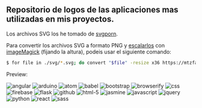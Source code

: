 ## Repositorio de logos de las aplicaciones mas utilizadas en mis proyectos.

Los archivos SVG los he tomado de [svgporn][svgporn-link].

Para convertir los archivos SVG a formato PNG y [escalarlos][howtogeek-link] con [imageMagick][imagemagick-link] (fijando la altura), podeis usar el siguiente comando:

```bash
$ for file in ./svg/*.svg; do convert "$file" -resize x36 https://mtzfactory.github.io/logos/png/"${file%.svg}.png"; done
```

Preview:

![angular](https://mtzfactory.github.io/logos/png/angular.png)
![arduino](https://mtzfactory.github.io/logos/png/arduino.png)
![atom](https://mtzfactory.github.io/logos/png/atom.png)
![babel](https://mtzfactory.github.io/logos/png/babel.png)
![bootstrap](https://mtzfactory.github.io/logos/png/bootstrap.png)
![browserify](https://mtzfactory.github.io/logos/png/browserify.png)
![css](https://mtzfactory.github.io/logos/png/css-3.png)
![firebase](https://mtzfactory.github.io/logos/png/firebase.png)
![flask](https://mtzfactory.github.io/logos/png/flask.png)
![github](https://mtzfactory.github.io/logos/png/github.png)
![html-5](https://mtzfactory.github.io/logos/png/html-5.png)
![jasmine](https://mtzfactory.github.io/logos/png/jasmine.png)
![javascript](https://mtzfactory.github.io/logos/png/javascript.png)
![jquery](https://mtzfactory.github.io/logos/png/jquery.png)
![python](https://mtzfactory.github.io/logos/png/python.png)
![react](https://mtzfactory.github.io/logos/png/react.png)
![sass](https://mtzfactory.github.io/logos/png/sass.png)

[svgporn-link]: https://svgporn.com

[howtogeek-link]: https://www.howtogeek.com/109369/how-to-quickly-resize-convert-modify-images-from-the-linux-terminal/

[imagemagick-link]: http://www.imagemagick.org/script/index.php